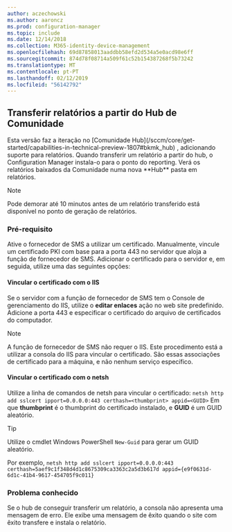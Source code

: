 ```yaml
---
author: aczechowski
ms.author: aaroncz
ms.prod: configuration-manager
ms.topic: include
ms.date: 12/14/2018
ms.collection: M365-identity-device-management
ms.openlocfilehash: 69d87858013aaddbb58efd2d534a5e0acd98e6ff
ms.sourcegitcommit: 874d78f08714a509f61c52b154387268f5b73242
ms.translationtype: MT
ms.contentlocale: pt-PT
ms.lasthandoff: 02/12/2019
ms.locfileid: "56142792"
---
```

## <a name="bkmk_hub"></a> Transferir relatórios a partir do Hub de Comunidade
<!--3555936--> Esta versão faz a iteração no [Comunidade Hub](/sccm/core/get-started/capabilities-in-technical-preview-1807#bkmk_hub) , adicionando suporte para relatórios. Quando transferir um relatório a partir do hub, o Configuration Manager instala-o para o ponto do reporting. Verá os relatórios baixados da Comunidade numa nova **Hub** pasta em relatórios. 

> [!Note]  
> Pode demorar até 10 minutos antes de um relatório transferido está disponível no ponto de geração de relatórios.


### <a name="prerequisite"></a>Pré-requisito

Ative o fornecedor de SMS a utilizar um certificado. Manualmente, vincule um certificado PKI com base para a porta 443 no servidor que aloja a função de fornecedor de SMS. Adicionar o certificado para o servidor e, em seguida, utilize uma das seguintes opções:

#### <a name="bind-the-certificate-with-iis"></a>Vincular o certificado com o IIS
Se o servidor com a função de fornecedor de SMS tem o Console de gerenciamento do IIS, utilize o **editar enlaces** ação no web site predefinido. Adicione a porta 443 e especificar o certificado do arquivo de certificados do computador.  

> [!Note]  
> A função de fornecedor de SMS não requer o IIS. Este procedimento está a utilizar a consola do IIS para vincular o certificado. São essas associações de certificado para a máquina, e não nenhum serviço específico.  

#### <a name="bind-the-certificate-with-netsh"></a>Vincular o certificado com o netsh
Utilize a linha de comandos de netsh para vincular o certificado: `netsh http add sslcert ipport=0.0.0.0:443 certhash=<thumbprint> appid=<GUID>`
Em que **thumbprint** é o thumbprint do certificado instalado, e **GUID** é um GUID aleatório. 

> [!Tip]  
> Utilize o cmdlet Windows PowerShell `New-Guid` para gerar um GUID aleatório.  

Por exemplo, `netsh http add sslcert ipport=0.0.0.0:443 certhash=5aef9c1f348d4d1c8675309ca3363c2a5d3b617d appid={e9f0631d-6d1c-41b4-9617-454705f9c011}`


### <a name="known-issue"></a>Problema conhecido

Se o hub de conseguir transferir um relatório, a consola não apresenta uma mensagem de erro. Ele exibe uma mensagem de êxito quando o site com êxito transfere e instala o relatório. 


